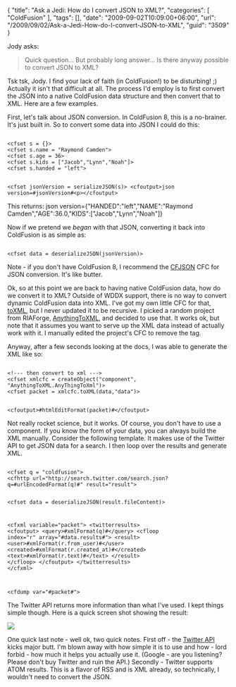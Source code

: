 {
	"title": "Ask a Jedi: How do I convert JSON to XML?",
	"categories": [
		"ColdFusion"
	],
	"tags": [],
	"date": "2009-09-02T10:09:00+06:00",
	"url": "/2009/09/02/Ask-a-Jedi-How-do-I-convert-JSON-to-XML",
	"guid": "3509"
}

Jody asks:

<blockquote>
Quick question... But probably long answer... Is there anyway possible to convert JSON to XML?
</blockquote>

Tsk tsk, Jody. I find your lack of faith (in ColdFusion!) to be disturbing! ;) Actually it isn't that difficult at all. The process I'd employ is to first convert the JSON into a native ColdFusion data structure and then convert that to XML. Here are a few examples.
<!--more-->
First, let's talk about JSON conversion. In ColdFusion 8, this is a no-brainer. It's just built in. So to convert some data into JSON I could do this:

<code>
&lt;cfset s = {}&gt;
&lt;cfset s.name = "Raymond Camden"&gt;
&lt;cfset s.age = 36&gt;
&lt;cfset s.kids = ["Jacob","Lynn","Noah"]&gt;
&lt;cfset s.handed = "left"&gt;

&lt;cfset jsonVersion = serializeJSON(s)&gt;
&lt;cfoutput&gt;json version=#jsonVersion#&lt;p&gt;&lt;/cfoutput&gt;
</code>

This returns: json version={"HANDED":"left","NAME":"Raymond Camden","AGE":36.0,"KIDS":["Jacob","Lynn","Noah"]}

Now if we pretend we <i>began</i> with that JSON, converting it back into ColdFusion is as simple as: 

<code>
&lt;cfset data = deserializeJSON(jsonVersion)&gt;
</code>

Note - if you don't have ColdFusion 8, I recommend the <a href="http://www.epiphantastic.com/cfjson/">CFJSON</a> CFC for JSON conversion. It's like butter. 

Ok, so at this point we are back to having native ColdFusion data, how do we convert it to XML? Outside of WDDX support, there is no way to convert dynamic ColdFusion data into XML. I've got my own little CFC for that, <a href="http://www.raymondcamden.com/projects/toxml/">toXML</a>, but I never updated it to be recursive. I picked a random project from RIAForge, <a href="http://anythingtoxml.riaforge.org/">AnythingToXML</a>, and decided to use that. It works ok, but note that it assumes you want to serve up the XML data instead of actually work with it. I manually edited the project's CFC to remove the <cfcontent> tag. 

Anyway, after a few seconds looking at the docs, I was able to generate the XML like so:

<code>
&lt;!--- then convert to xml ---&gt;
&lt;cfset xmlcfc = createObject("component", "AnythingToXML.AnyThingToXml")&gt;
&lt;cfset packet = xmlcfc.toXML(data,"data")&gt;

&lt;cfoutput&gt;#htmlEditFormat(packet)#&lt;/cfoutput&gt;
</code>

Not really rocket science, but it works. Of course, you don't have to use a component. If you know the form of your data, you can always build the XML manually. Consider the following template. It makes use of the Twitter API to get JSON data for a search. I then loop over the results and generate XML.

<code>
&lt;cfset q = "coldfusion"&gt;
&lt;cfhttp url="http://search.twitter.com/search.json?q=#urlEncodedFormat(q)#" result="result"&gt;

&lt;cfset data = deserializeJSON(result.fileContent)&gt;

&lt;cfxml variable="packet"&gt;
&lt;twitterresults&gt;
	&lt;cfoutput&gt;
	&lt;query&gt;#xmlFormat(q)#&lt;/query&gt;
	&lt;cfloop index="r" array="#data.results#"&gt;
		&lt;result&gt;
			&lt;user&gt;#xmlFormat(r.from_user)#&lt;/user&gt;
			&lt;created&gt;#xmlFormat(r.created_at)#&lt;/created&gt;
			&lt;text&gt;#xmlFormat(r.text)#&lt;/text&gt;
		&lt;/result&gt;
	&lt;/cfloop&gt;
	&lt;/cfoutput&gt;
&lt;/twitterresults&gt;
&lt;/cfxml&gt;

&lt;cfdump var="#packet#"&gt;
</code>

The Twitter API returns more information than what I've used. I kept things simple though. Here is a quick screen shot showing the result:

<img src="https://static.raymondcamden.com/images/cfjedi/Picture 184.png" />

One quick last note - well ok, two quick notes. First off - the <a href="http://apiwiki.twitter.com/Twitter-API-Documentation">Twitter API</a> kicks major butt. I'm blown away with how simple it is to use and how - lord forbid - how much it helps you actually use it. (Google - are you listening? Please don't buy Twitter and ruin the API.) Secondly - Twitter supports ATOM results. This is a flavor of RSS and is XML already, so technically, I wouldn't need to convert the JSON.